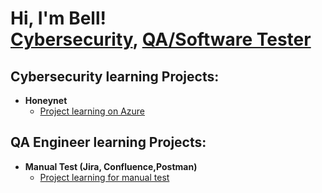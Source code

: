<h1>Hi, I'm Bell! <br/><a href="https://github.com/moccabee">Cybersecurity</a>, <a href="https://www.linkedin.com/in/nuttapat-weerathanakiat-a2916b97/">QA/Software Tester</a>

<h2> Cybersecurity learning Projects:</h2>

- <b> Honeynet </b>
  - [Project learning on Azure]()
  

<h2> QA Engineer learning Projects:</h2>

- <b> Manual Test (Jira, Confluence,Postman)</b>
  - [Project learning for manual test](https://github.com/Moccabee/QA-Engineer-course)




